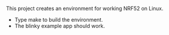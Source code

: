 This project creates an environment for working NRF52 on Linux.

* Type make to build the environment.
* The blinky example app should work.
